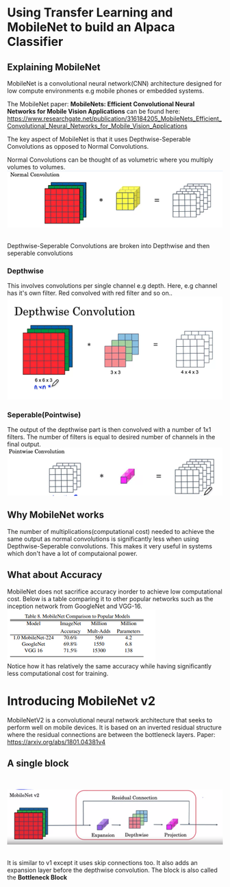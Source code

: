 # Using Transfer Learning and MobileNet to build an Alpaca Classifier

## Explaining MobileNet

MobileNet is a convolutional neural network(CNN) architecture designed for low compute environments
e.g mobile phones or embedded systems.

The MobileNet paper: <b>MobileNets: Efficient Convolutional Neural Networks for Mobile Vision Applications</b> can be found here: https://www.researchgate.net/publication/316184205_MobileNets_Efficient_Convolutional_Neural_Networks_for_Mobile_Vision_Applications

The key aspect of MobileNet is that it uses Depthwise-Seperable Convolutions as opposed to Normal Convolutions.

Normal Convolutions can be thought of as volumetric where you multiply volumes to volumes.
![Normal Convolution](images/Normal_Convolution.PNG)

<br>
Depthwise-Seperable Convolutions are broken into Depthwise and then seperable convolutions

### Depthwise
This involves convolutions per single channel e.g depth.
Here, e.g channel has it's own filter. Red convolved with red filter and so on..
![Depthwise Convolution](images/Depthwise.PNG)

### Seperable(Pointwise)
The output of the depthwise part is then convolved with a number of 1x1 filters. The number of filters 
is equal to desired number of channels in the final output.
![Seperable Convolution](images/Pointwise_Convolution.PNG)

## Why MobileNet works

The number of multiplications(computational cost) needed to achieve the same output as normal convolutions is significantly less when using Depthwise-Seperable convolutions.
This makes it very useful in systems which don't have a lot of computaional power.

## What about Accuracy

MobileNet does not sacrifice accuracy inorder to achieve low computational cost. Below is a table comparing
it to other popular networks such as the inception network from GoogleNet and VGG-16.
<br>
![Comparison](images/MobileNet_Comparison.PNG)
<br>
Notice how it has relatively the same accuracy while having significantly less computational cost for training.


# Introducing MobileNet v2

MobileNetV2 is a convolutional neural network architecture that seeks to perform well on mobile devices. It is based on an inverted residual structure where the residual connections are between the bottleneck layers.
Paper: https://arxiv.org/abs/1801.04381v4

## A single block
<br>

![MobileNet v2](images/MobileNetv2.PNG)

<br>
It is similar to v1 except it uses skip connections too. It also adds an expansion layer before the depthwise
convolution.
The block is also called the <b>Bottleneck Block</b>